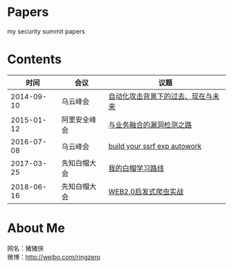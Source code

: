 # Papers
my security summit papers

# Contents
| 时间 | 会议 | 议题 |
| --- | --- | --- |
| 2014-09-10 | 乌云峰会 | [自动化攻击背景下的过去、现在与未来](自动化攻击背景下的过去、现在与未来--20140910.pdf) |
| 2015-01-12 | 阿里安全峰会 | [与业务融合的漏洞检测之路](与业务融合的漏洞检测之路-猪猪侠-20150112.pdf) |
| 2016-07-08 | 乌云峰会 | [build your ssrf exp autowork](build_your_ssrf_exp_autowork--20160711.pdf) |
| 2017-03-25 | 先知白帽大会 | [我的白帽学习路线](我的白帽学习路线--20170325.pdf) |
| 2018-06-16 | 先知白帽大会 | [WEB2.0启发式爬虫实战](WEB2.0启发式爬虫实战-猪猪侠-20180616.pdf) |

# About Me
网名：猪猪侠    
微博：http://weibo.com/ringzero
